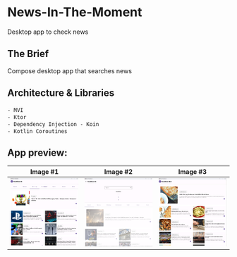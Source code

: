 # News-In-The-Moment
Desktop app to check news

## The Brief

Compose desktop app that searches news


## Architecture & Libraries
    - MVI
    - Ktor
    - Dependency Injection - Koin
    - Kotlin Coroutines

## App preview:




Image #1            |           Image #2            |  Image #3           
:-------------------------:|:-----------------------------:|:----------------------------:
<img src="images/nitm_1.jpg">    | <img src="images/nitm_2.jpg"> |  <img src="images/nitm_3.jpg"> 

